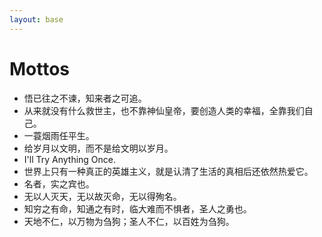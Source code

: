 ```yaml
---
layout: base 
---
```


# Mottos
+ 悟已往之不谏，知来者之可追。
+ 从来就没有什么救世主，也不靠神仙皇帝，要创造人类的幸福，全靠我们自己。
+ 一蓑烟雨任平生。
+ 给岁月以文明，而不是给文明以岁月。
+ I'll Try Anything Once. 
+ 世界上只有一种真正的英雄主义，就是认清了生活的真相后还依然热爱它。
+ 名者，实之宾也。
+ 无以人灭天，无以故灭命，无以得殉名。
+ 知穷之有命，知通之有时，临大难而不惧者，圣人之勇也。
+ 天地不仁，以万物为刍狗；圣人不仁，以百姓为刍狗。

